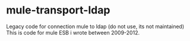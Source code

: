 mule-transport-ldap
===================

Legacy code for connection mule to ldap (do not use, its not maintained)
This is code for mule ESB i wrote between 2009-2012.